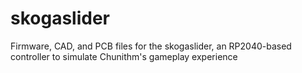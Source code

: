 # skogaslider
Firmware, CAD, and PCB files for the skogaslider, an RP2040-based controller to simulate Chunithm's gameplay experience
